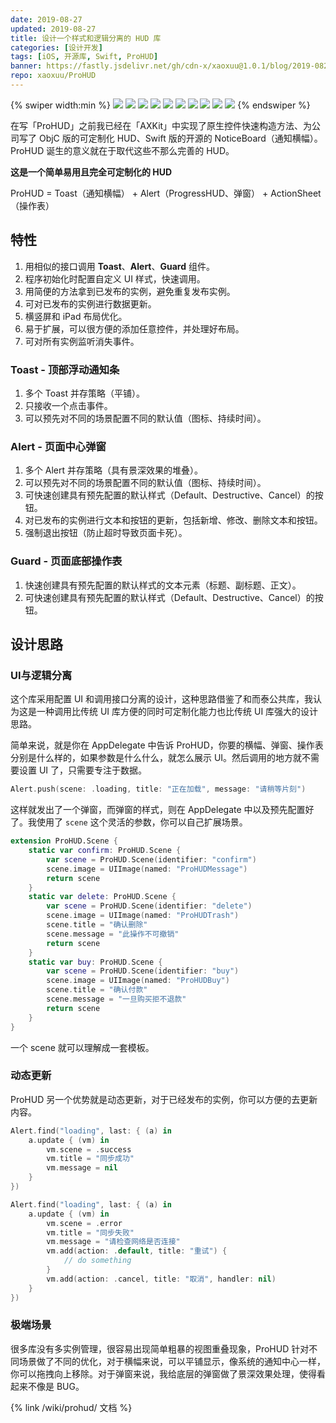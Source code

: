 ```yaml
---
date: 2019-08-27
updated: 2019-08-27
title: 设计一个样式和逻辑分离的 HUD 库
categories: [设计开发]
tags: [iOS, 开源库, Swift, ProHUD]
banner: https://fastly.jsdelivr.net/gh/cdn-x/xaoxuu@1.0.1/blog/2019-0827a@2x.jpg
repo: xaoxuu/ProHUD
---
```


{% swiper width:min %}
![](https://fastly.jsdelivr.net/gh/cdn-x/wiki@1.0.2/prohud/screenshot01.png)
![](https://fastly.jsdelivr.net/gh/cdn-x/wiki@1.0.2/prohud/screenshot02.png)
![](https://fastly.jsdelivr.net/gh/cdn-x/wiki@1.0.2/prohud/screenshot03.png)
![](https://fastly.jsdelivr.net/gh/cdn-x/wiki@1.0.2/prohud/screenshot04.png)
![](https://fastly.jsdelivr.net/gh/cdn-x/wiki@1.0.2/prohud/screenshot05.png)
![](https://fastly.jsdelivr.net/gh/cdn-x/wiki@1.0.2/prohud/screenshot06.png)
![](https://fastly.jsdelivr.net/gh/cdn-x/wiki@1.0.2/prohud/screenshot07.png)
![](https://fastly.jsdelivr.net/gh/cdn-x/wiki@1.0.2/prohud/screenshot08.png)
![](https://fastly.jsdelivr.net/gh/cdn-x/wiki@1.0.2/prohud/screenshot09.png)
![](https://fastly.jsdelivr.net/gh/cdn-x/wiki@1.0.2/prohud/screenshot10.png)
{% endswiper %}

在写「ProHUD」之前我已经在「AXKit」中实现了原生控件快速构造方法、为公司写了 ObjC 版的可定制化 HUD、Swift 版的开源的 NoticeBoard（通知横幅）。ProHUD 诞生的意义就在于取代这些不那么完善的 HUD。

<!-- more -->

**这是一个简单易用且完全可定制化的 HUD**

ProHUD = Toast（通知横幅） + Alert（ProgressHUD、弹窗） + ActionSheet（操作表）

## 特性

1. 用相似的接口调用 **Toast**、**Alert**、**Guard** 组件。
2. 程序初始化时配置自定义 UI 样式，快速调用。
3. 用简便的方法拿到已发布的实例，避免重复发布实例。
4. 可对已发布的实例进行数据更新。
5. 横竖屏和 iPad 布局优化。
6. 易于扩展，可以很方便的添加任意控件，并处理好布局。
7. 可对所有实例监听消失事件。

### Toast - 顶部浮动通知条
1. 多个 Toast 并存策略（平铺）。
2. 只接收一个点击事件。
3. 可以预先对不同的场景配置不同的默认值（图标、持续时间）。

### Alert - 页面中心弹窗
1. 多个 Alert 并存策略（具有景深效果的堆叠）。
2. 可以预先对不同的场景配置不同的默认值（图标、持续时间）。
3. 可快速创建具有预先配置的默认样式（Default、Destructive、Cancel）的按钮。
4. 对已发布的实例进行文本和按钮的更新，包括新增、修改、删除文本和按钮。
5. 强制退出按钮（防止超时导致页面卡死）。

### Guard - 页面底部操作表
1. 快速创建具有预先配置的默认样式的文本元素（标题、副标题、正文）。
2. 可快速创建具有预先配置的默认样式（Default、Destructive、Cancel）的按钮。


## 设计思路

### UI与逻辑分离

这个库采用配置 UI 和调用接口分离的设计，这种思路借鉴了和而泰公共库，我认为这是一种调用比传统 UI 库方便的同时可定制化能力也比传统 UI 库强大的设计思路。

简单来说，就是你在 AppDelegate 中告诉 ProHUD，你要的横幅、弹窗、操作表分别是什么样的，如果参数是什么什么，就怎么展示 UI。然后调用的地方就不需要设置 UI 了，只需要专注于数据。

```swift 例如弹出一个正在加载的提示框：
Alert.push(scene: .loading, title: "正在加载", message: "请稍等片刻")
```

这样就发出了一个弹窗，而弹窗的样式，则在 AppDelegate 中以及预先配置好了。我使用了 `scene` 这个灵活的参数，你可以自己扩展场景。

```swift 为程序的弹窗场景设置模板，实现快速调用：
extension ProHUD.Scene {
    static var confirm: ProHUD.Scene {
        var scene = ProHUD.Scene(identifier: "confirm")
        scene.image = UIImage(named: "ProHUDMessage")
        return scene
    }
    static var delete: ProHUD.Scene {
        var scene = ProHUD.Scene(identifier: "delete")
        scene.image = UIImage(named: "ProHUDTrash")
        scene.title = "确认删除"
        scene.message = "此操作不可撤销"
        return scene
    }
    static var buy: ProHUD.Scene {
        var scene = ProHUD.Scene(identifier: "buy")
        scene.image = UIImage(named: "ProHUDBuy")
        scene.title = "确认付款"
        scene.message = "一旦购买拒不退款"
        return scene
    }
}
```

一个 scene 就可以理解成一套模板。

### 动态更新

ProHUD 另一个优势就是动态更新，对于已经发布的实例，你可以方便的去更新内容。

```swift 示例1：获取刚才弹出的Loading，把它更新为加载成功。
Alert.find("loading", last: { (a) in
    a.update { (vm) in
        vm.scene = .success
        vm.title = "同步成功"
        vm.message = nil
    }
})
```

```swift 示例2：获取刚才弹出的Loading，把它更新为加载失败，并增加重试按钮。
Alert.find("loading", last: { (a) in
    a.update { (vm) in
        vm.scene = .error
        vm.title = "同步失败"
        vm.message = "请检查网络是否连接"
        vm.add(action: .default, title: "重试") {
            // do something
        }
        vm.add(action: .cancel, title: "取消", handler: nil)
    }
})
```

### 极端场景

很多库没有多实例管理，很容易出现简单粗暴的视图重叠现象，ProHUD 针对不同场景做了不同的优化，对于横幅来说，可以平铺显示，像系统的通知中心一样，你可以拖拽向上移除。对于弹窗来说，我给底层的弹窗做了景深效果处理，使得看起来不像是 BUG。


{% link /wiki/prohud/ 文档 %}
